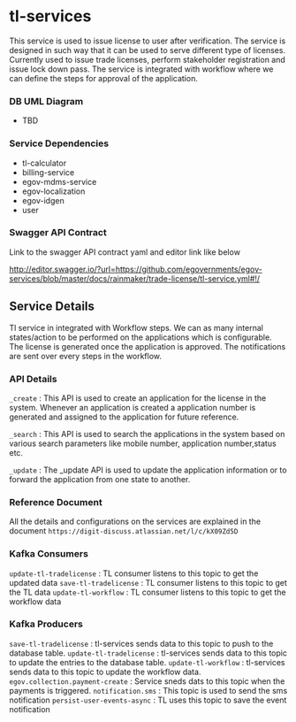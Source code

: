 # tl-services

This service is used to issue license to user after verification. The service is designed in such way that it can be used to serve different type of licenses. 
Currently used to issue trade licenses, perform stakeholder registration and issue lock down pass.  The service is integrated with workflow where we can define 
the steps for approval of the application.

### DB UML Diagram

- TBD

### Service Dependencies

- tl-calculator
- billing-service
- egov-mdms-service
- egov-localization
- egov-idgen
- user

### Swagger API Contract

Link to the swagger API contract yaml and editor link like below

http://editor.swagger.io/?url=https://github.com/egovernments/egov-services/blob/master/docs/rainmaker/trade-license/tl-service.yml#!/


## Service Details

Tl service in integrated with Workflow steps. We can as many internal states/action to be performed on the applications which is configurable.
The license is generated once the application is approved. The notifications are sent over every steps in the workflow.

### API Details

`_create` : This API is used to create an application for the license in the system. Whenever an application is created a application number is generated and assigned to the application for future reference.

`_search` : This API is used to search the applications in the system based on various search parameters like mobile number, application number,status etc.

`_update` : The _update API is used to update the application information or to forward the application from one state to another.


### Reference Document

All the details and configurations on the services are explained in the document `https://digit-discuss.atlassian.net/l/c/kX09Zd5D`

### Kafka Consumers

`update-tl-tradelicense` : TL consumer listens to this topic to get the updated data
`save-tl-tradelicense` : TL consumer listens to this topic to get the TL data
`update-tl-workflow` : TL consumer listens to this topic to get the workflow data

### Kafka Producers

`save-tl-tradelicense` : tl-services sends data to this topic to push to the database table.
`update-tl-tradelicense` : tl-services sends data to this topic to update the entries to the database table.
`update-tl-workflow` : tl-services sends data to this topic to update the workflow data.
`egov.collection.payment-create` : Service sneds dats to this topic when the payments is triggered.
`notification.sms` : This topic is used to send the sms notification
`persist-user-events-async` : TL uses this topic to save the event notification
